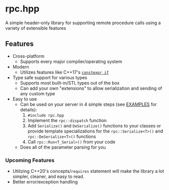 # rpc.hpp

A simple header-only library for supporting remote procedure calls using a variety of extensible features

## Features

- Cross-platform
    - Supports every major compiler/operating system
- Modern
    - Utilizes features like C++17's [`constexpr if`](https://en.cppreference.com/w/cpp/language/if)
- Type safe support for various types
    - Supports most built-in/STL types out of the box
    - Can add your own "extensions" to allow serialization and sending of any custom type
- Easy to use
    - Can be used on your server in 4 simple steps (see [EXAMPLES](EXAMPLES.md) for details):
        1. `#include rpc.hpp`
        2. Implement the `rpc::dispatch` function
        3. Add `Serialize()` and `DeSerialize()` functions to your classes or provide template specializations for the `rpc::Serialize<T>()` and `rpc::DeSerialize<T>()` functions
        4. Call `rpc::Run<T_Serial>()` from your code
    - Does all of the parameter parsing for you

### Upcoming Features

- Utilizing C++20's concepts/`requires` statement will make the library a lot simpler, cleaner, and easy to read.
- Better error/exception handling
